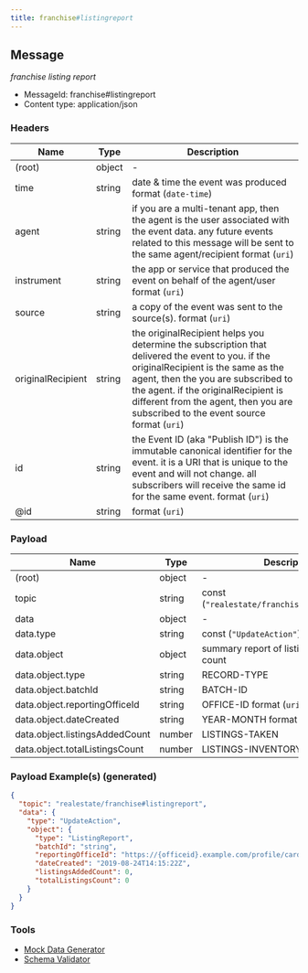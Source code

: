 ```yaml
---
title: franchise#listingreport
---
```

## Message

*franchise listing report*

* MessageId: franchise#listingreport
* Content type: application/json

### Headers

| Name | Type | Description |
|---|---|---|
| (root) | object | - |
| time | string | date & time the event was produced format (`date-time`) |
| agent | string | if you are a multi-tenant app, then the agent is the user associated with the event data. any future events related to this message will be sent to the same agent/recipient format (`uri`) |
| instrument | string | the app or service that produced the event on behalf of the agent/user format (`uri`) |
| source | string | a copy of the event was sent to the source(s). format (`uri`) |
| originalRecipient | string | the originalRecipient helps you determine the subscription that delivered the event to you. if the originalRecipient is the same as the agent, then the you are subscribed to the agent. if the originalRecipient is different from the agent, then you are subscribed to the event source format (`uri`) |
| id | string | the Event ID (aka "Publish ID") is the immutable canonical identifier for the event. it is a URI that is unique to the event and will not change. all subscribers will receive the same id for the same event. format (`uri`) |
| @id | string |  format (`uri`) |

### Payload

| Name | Type | Description |
|---|---|---|
| (root) | object | - |
| topic | string | const (`"realestate/franchise#listingreport"`)  |
| data | object | - |
| data.type | string | const (`"UpdateAction"`)  |
| data.object | object | summary report of listing inventory count |
| data.object.type | string | RECORD-TYPE |
| data.object.batchId | string | BATCH-ID |
| data.object.reportingOfficeId | string | OFFICE-ID format (`uri`) |
| data.object.dateCreated | string | YEAR-MONTH format (`date-time`) |
| data.object.listingsAddedCount | number | LISTINGS-TAKEN |
| data.object.totalListingsCount | number | LISTINGS-INVENTORY |

### Payload Example(s) (generated)

```json
{
  "topic": "realestate/franchise#listingreport",
  "data": {
    "type": "UpdateAction",
    "object": {
      "type": "ListingReport",
      "batchId": "string",
      "reportingOfficeId": "https://{officeid}.example.com/profile/card#me",
      "dateCreated": "2019-08-24T14:15:22Z",
      "listingsAddedCount": 0,
      "totalListingsCount": 0
    }
  }
}
```


### Tools

* [Mock Data Generator](/tools/mock-data-generator)
* [Schema Validator](/tools/validate)


